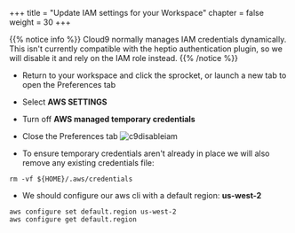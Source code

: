 +++
title = "Update IAM settings for your Workspace"
chapter = false
weight = 30
+++

{{% notice info %}}
Cloud9 normally manages IAM credentials dynamically. This isn't currently compatible with
the heptio authentication plugin, so we will disable it and rely on the IAM role instead.
{{% /notice %}}

- Return to your workspace and click the sprocket, or launch a new tab to open the Preferences tab
- Select **AWS SETTINGS**
- Turn off **AWS managed temporary credentials**
- Close the Preferences tab
![c9disableiam](/images/c9disableiam.png)

- To ensure temporary credentials aren't already in place we will also remove
any existing credentials file:
```
rm -vf ${HOME}/.aws/credentials
```

- We should configure our aws cli with a default region: **us-west-2**
```
aws configure set default.region us-west-2
aws configure get default.region
```

